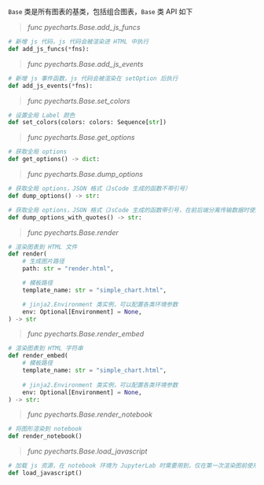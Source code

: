 `Base` 类是所有图表的基类，包括组合图表，`Base` 类 API 如下

> *func pyecharts.Base.add_js_funcs*

```python
# 新增 js 代码，js 代码会被渲染进 HTML 中执行
def add_js_funcs(*fns):
```

> *func pyecharts.Base.add_js_events*

```python
# 新增 js 事件函数，js 代码会被渲染在 setOption 后执行
def add_js_events(*fns):
```

> *func pyecharts.Base.set_colors*

```python
# 设置全局 Label 颜色
def set_colors(colors: colors: Sequence[str])
```

> *func pyecharts.Base.get_options*

```python
# 获取全局 options
def get_options() -> dict:
```

> *func pyecharts.Base.dump_options*

```python
# 获取全局 options，JSON 格式（JsCode 生成的函数不带引号）
def dump_options() -> str:
```

```python
# 获取全局 options，JSON 格式（JsCode 生成的函数带引号，在前后端分离传输数据时使用）
def dump_options_with_quotes() -> str:
```

> *func pyecharts.Base.render*

```python
# 渲染图表到 HTML 文件
def render(
    # 生成图片路径
    path: str = "render.html",

    # 模板路径
    template_name: str = "simple_chart.html",

    # jinja2.Environment 类实例，可以配置各类环境参数
    env: Optional[Environment] = None,
) -> str
```

> *func pyecharts.Base.render_embed*

```python
# 渲染图表到 HTML 字符串
def render_embed(
    # 模板路径
    template_name: str = "simple_chart.html",
    
    # jinja2.Environment 类实例，可以配置各类环境参数
    env: Optional[Environment] = None,
) -> str:
```

> *func pyecharts.Base.render_notebook*

```python
# 将图形渲染到 notebook
def render_notebook()
```

> *func pyecharts.Base.load_javascript*

```python
# 加载 js 资源，在 notebook 环境为 JupyterLab 时需要用到，仅在第一次渲染图前使用加载即可。
def load_javascript()
```
